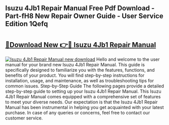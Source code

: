 ## Isuzu 4Jb1 Repair Manual Free Pdf Download - Part-fH8 New Repair Owner Guide - User Service Edition 1Qefq

# <h2><a href="http://bc80251.oget.top/?id=Isuzu+4Jb1+Repair+Manual">🔗Download New 👉🔴 Isuzu 4Jb1 Repair Manual</a></h2>

[![Isuzu 4Jb1 Repair Manual new download](https://i.imgur.com/5g1atiW.png)](http://bc80251.oget.top/?id=Isuzu+4Jb1+Repair+Manual)
Hello and welcome to the user manual for your brand new Isuzu 4Jb1 Repair Manual. This guide is specifically designed to familiarize you with the features, functions, and benefits of your product. You will find step-by-step instructions for installation, usage, and maintenance, as well as troubleshooting tips for common issues. Step-by-Step Guide The following pages provide a detailed step-by-step guide to setting up your Isuzu 4Jb1 Repair Manual. This Isuzu 4Jb1 Repair Manual comes equipped with a comprehensive set of features to meet your diverse needs. Our expectation is that the Isuzu 4Jb1 Repair Manual has been instrumental in helping you get acquainted with your latest purchase. In case of any queries or concerns, feel free to contact our customer service.

